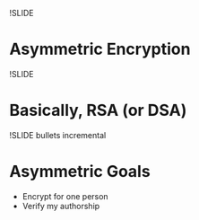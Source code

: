 !SLIDE
# Asymmetric Encryption #

!SLIDE
# Basically, RSA (or DSA) #

!SLIDE bullets incremental
# Asymmetric Goals #

* Encrypt for one person
* Verify my authorship
